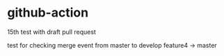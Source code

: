 # github-action

15th test with draft pull request

test for checking merge event from master to develop
feature4 -> master
```
